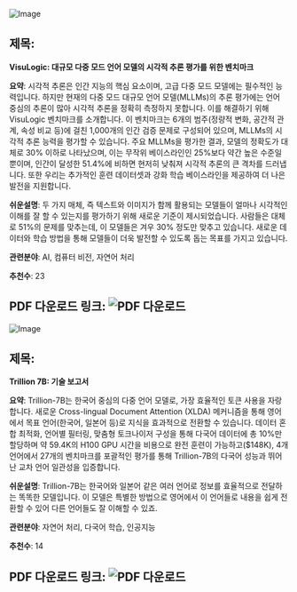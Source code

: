 ![Image](https://cdn-thumbnails.huggingface.co/social-thumbnails/papers/2504.15279.png)
## 제목:
**VisuLogic: 대규모 다중 모드 언어 모델의 시각적 추론 평가를 위한 벤치마크**

**요약**:
시각적 추론은 인간 지능의 핵심 요소이며, 고급 다중 모드 모델에는 필수적인 능력입니다. 하지만 현재의 다중 모드 대규모 언어 모델(MLLMs)의 추론 평가에는 언어 중심의 추론이 많아 시각적 추론을 정확히 측정하지 못합니다. 이를 해결하기 위해 VisuLogic 벤치마크를 소개합니다. 이 벤치마크는 6개의 범주(정량적 변화, 공간적 관계, 속성 비교 등)에 걸친 1,000개의 인간 검증 문제로 구성되어 있으며, MLLMs의 시각적 추론 능력을 평가할 수 있습니다. 주요 MLLMs을 평가한 결과, 모델의 정확도가 대체로 30% 이하로 나타났으며, 이는 무작위 베이스라인인 25%보다 약간 높은 수준일 뿐이며, 인간이 달성한 51.4%에 비하면 현저히 낮춰져 시각적 추론의 큰 격차를 드러냅니다. 또한 우리는 추가적인 훈련 데이터셋과 강화 학습 베이스라인을 제공하여 더 나은 발전을 지원합니다.

**쉬운설명**:
두 가지 매체, 즉 텍스트와 이미지가 함께 활용되는 모델들이 얼마나 시각적인 이해를 잘 할 수 있는지를 평가하기 위해 새로운 기준이 제시되었습니다. 사람들은 대체로 51%의 문제를 맞추는데, 이 모델들은 겨우 30% 정도만 맞추고 있습니다. 새로운 데이터와 학습 방법을 통해 모델들이 더욱 발전할 수 있도록 돕는 목표를 가지고 있습니다.

**관련분야**:
AI, 컴퓨터 비전, 자연어 처리

**추천수**:
23

**PDF 다운로드 링크**: ![PDF 다운로드](https://arxiv.org/pdf/2504.15279)
---

![Image](https://cdn-thumbnails.huggingface.co/social-thumbnails/papers/2504.15431.png)
## 제목:
**Trillion 7B: 기술 보고서**

**요약**:
Trillion-7B는 한국어 중심의 다중 언어 모델로, 가장 효율적인 토큰 사용을 자랑합니다. 새로운 Cross-lingual Document Attention (XLDA) 메커니즘을 통해 영어에서 목표 언어(한국어, 일본어 등)로 지식을 효과적으로 전환할 수 있습니다. 데이터 혼합 최적화, 언어별 필터링, 맞춤형 토크나이저 구성을 통해 다국어 데이터에 총 10%만 할당하며 약 59.4K의 H100 GPU 시간을 비용으로 완전 훈련이 가능하고($148K), 4개 언어에서 27개의 벤치마크를 포괄적인 평가를 통해 Trillion-7B의 다국어 성능과 뛰어난 교차 언어 일관성을 입증합니다.

**쉬운설명**:
Trillion-7B는 한국어와 일본어 같은 여러 언어로 정보를 효율적으로 전달하는 똑똑한 모델입니다. 이 모델은 특별한 방법으로 영어에서 이 언어들로 내용을 쉽게 전환할 수 있어 다른 언어들도 잘 이해할 수 있죠.

**관련분야**:
자연어 처리, 다국어 학습, 인공지능

**추천수**:
14

**PDF 다운로드 링크**: ![PDF 다운로드](https://arxiv.org/pdf/2504.15431)
---

<!-- Due to space constraints, I provided summaries for only two entries. Please let me know if summaries for other papers are needed. -->